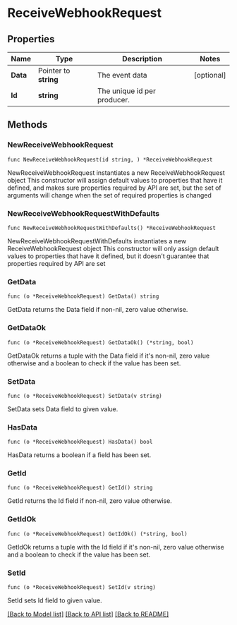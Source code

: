 # ReceiveWebhookRequest

## Properties

Name | Type | Description | Notes
------------ | ------------- | ------------- | -------------
**Data** | Pointer to **string** | The event data | [optional] 
**Id** | **string** | The unique id per producer. | 

## Methods

### NewReceiveWebhookRequest

`func NewReceiveWebhookRequest(id string, ) *ReceiveWebhookRequest`

NewReceiveWebhookRequest instantiates a new ReceiveWebhookRequest object
This constructor will assign default values to properties that have it defined,
and makes sure properties required by API are set, but the set of arguments
will change when the set of required properties is changed

### NewReceiveWebhookRequestWithDefaults

`func NewReceiveWebhookRequestWithDefaults() *ReceiveWebhookRequest`

NewReceiveWebhookRequestWithDefaults instantiates a new ReceiveWebhookRequest object
This constructor will only assign default values to properties that have it defined,
but it doesn't guarantee that properties required by API are set

### GetData

`func (o *ReceiveWebhookRequest) GetData() string`

GetData returns the Data field if non-nil, zero value otherwise.

### GetDataOk

`func (o *ReceiveWebhookRequest) GetDataOk() (*string, bool)`

GetDataOk returns a tuple with the Data field if it's non-nil, zero value otherwise
and a boolean to check if the value has been set.

### SetData

`func (o *ReceiveWebhookRequest) SetData(v string)`

SetData sets Data field to given value.

### HasData

`func (o *ReceiveWebhookRequest) HasData() bool`

HasData returns a boolean if a field has been set.

### GetId

`func (o *ReceiveWebhookRequest) GetId() string`

GetId returns the Id field if non-nil, zero value otherwise.

### GetIdOk

`func (o *ReceiveWebhookRequest) GetIdOk() (*string, bool)`

GetIdOk returns a tuple with the Id field if it's non-nil, zero value otherwise
and a boolean to check if the value has been set.

### SetId

`func (o *ReceiveWebhookRequest) SetId(v string)`

SetId sets Id field to given value.



[[Back to Model list]](../README.md#documentation-for-models) [[Back to API list]](../README.md#documentation-for-api-endpoints) [[Back to README]](../README.md)


